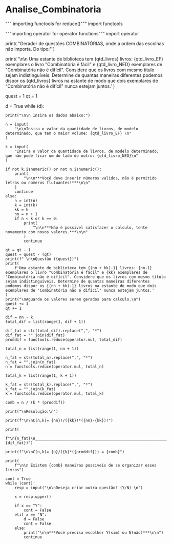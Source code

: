 ﻿# Analise_Combinatoria
 
 
""" importing functools for reduce()"""
import functools

"""importing operator for operator functions"""
import operator


print(
    "Gerador de questões COMBINATÓRIAS, onde a ordem das escolhas não importa. Do tipo:"
)

print(
    '\n\n Uma estante de biblioteca tem {qtd_livros} livros: {qtd_livro_EF} exemplares o livro "Combinatória é fácil" e {qtd_livro_NED} exemplares de "Combinatória não é difícil". Considere que os livros com mesmo título sejam indistinguíveis. Determine de quantas maneiras diferentes podemos dispor os {qtd_livros} livros na estante de modo que dois exemplares de "Combinatória não é difícil" nunca estejam juntos.'
)


quest = 1
qt = 1

d = True
while (d):

    print("\n\n Insira os dados abaixo:")

    n = input(
        "\n\nInsira o valor da quantidade de livros, de modelo determinado, que tem o maior volume: {qtd_livro_EF} \n"
    )

    k = input(
        "Insira o valor da quantidade de livros, de modelo determinado, que não pode ficar um do lado do outro: {qtd_livro_NED}\n"
    )

    if not k.isnumeric() or not n.isnumeric():
        print(
            "\n\n***Você deve inserir números validos, não é permitido letras ou números flutuantes!***\n\n"
        )
        continue
    else:
        n = int(n)
        k = int(k)
        kk = k
        nn = n + 1
        if n < k or k == 0:
            print(
                "\n\n***Não é possivel satisfazer o calculo, tente novamento com novos valores.***\n\n"
            )
            continue

    qt = qt - 1
    quest = quest - (qt)
    print(f" \n\nQuestão ({quest})")
    print(
        f'Uma estante de biblioteca tem {(nn + kk)-1} livros: {nn-1} exemplares o livro "Combinatória é fácil" e {kk} exemplares de "Combinatória não é difícil". Considere que os livros com mesmo título sejam indistinguíveis. Determine de quantas maneiras diferentes podemos dispor os {(nn + kk)-1} livros na estante de modo que dois exemplares de "Combinatória não é difícil" nunca estejam juntos.'
    )
    print("\nAguarde os valores serem gerados para calculo.\n")
    quest += 1
    qt += 1

    dif = nn - k
    total_dif = list(range(1, dif + 1))

    dif_fat = str(total_dif).replace(",", "*")
    dif_fat = "".join(dif_fat)
    proddif = functools.reduce(operator.mul, total_dif)

    total_n = list(range(1, nn + 1))

    n_fat = str(total_n).replace(",", "*")
    n_fat = "".join(n_fat)
    n = functools.reduce(operator.mul, total_n)

    total_k = list(range(1, k + 1))

    k_fat = str(total_k).replace(",", "*")
    k_fat = "".join(k_fat)
    k = functools.reduce(operator.mul, total_k)

    comb = n / (k * (proddif))

    print("\nResolução:\n")

    print(f"\n\nC(n,k)= {nn}!/({kk}!*({nn}-{kk})!")

    print(
        f"\n{n_fat}\n______________________________________________________________________________________________\n({k_fat}*{dif_fat})")

    print(f"\n\nC(n,k)= {n}/({k}*({proddif})) = {comb}")

    print(
        f"\n\n Existem {comb} maneiras possiveis de se organizar esses livros")

    cont = True
    while (cont):
        resp = input("\n\nDeseja criar outra questão? (Y/N) \n")

        x = resp.upper()

        if x == "Y":
            cont = False
        elif x == "N":
            d = False
            cont = False
        else:
            print("\n\n***Você precisa escolher Y(sim) ou N(não)***\n\n")
            continue
